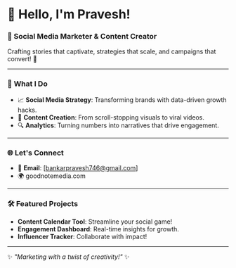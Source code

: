 # 👋 Hello, I'm Pravesh!

### 🚀 Social Media Marketer & Content Creator  
Crafting stories that captivate, strategies that scale, and campaigns that convert! 🎯

---

### 🌟 **What I Do**

- 📈 **Social Media Strategy**: Transforming brands with data-driven growth hacks.
- 🎥 **Content Creation**: From scroll-stopping visuals to viral videos.
- 🔍 **Analytics**: Turning numbers into narratives that drive engagement.

---

### 🌐 **Let's Connect**

- 📧 **Email**: [bankarpravesh746@gmail.com]
- 🌍 goodnotemedia.com
---

### 🛠️ **Featured Projects**

- **Content Calendar Tool**: Streamline your social game!
- **Engagement Dashboard**: Real-time insights for growth.
- **Influencer Tracker**: Collaborate with impact!

---

✨ *"Marketing with a twist of creativity!"* ✨
